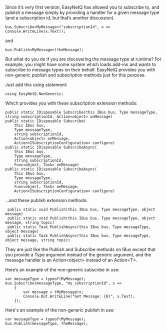 Since it’s very first version, EasyNetQ has allowed you to subscribe to, and publish a message simply by providing a handler for a given message type (and a subscription id, but that’s another discussion).

    bus.Subscribe<MyMessage>("subscriptionId", x => Console.WriteLine(x.Text));
		
and

	bus.Publish<MyMessage>(theMessage);

But what do you do if you are discovering the message type at runtime? For example, you might have some system which loads add-ins and wants to subscribe to message types on their behalf. EasyNetQ provides you with non-generic publish and subscription methods just for this purpose.

Just add this using statement:

    using EasyNetQ.NonGeneric;

Which provides you with these subscription extension methods:

    public static IDisposable Subscribe(this IBus bus, Type messageType, string subscriptionId, Action<object> onMessage)
    public static IDisposable Subscribe(
        this IBus bus,
        Type messageType,
        string subscriptionId,
        Action<object> onMessage,
        Action<ISubscriptionConfiguration> configure)
    public static IDisposable SubscribeAsync(    
        this IBus bus,    
        Type messageType,    
        string subscriptionId,    
        Func<object, Task> onMessage)
    public static IDisposable SubscribeAsync(    
        this IBus bus,     
        Type messageType,     
        string subscriptionId,     
        Func<object, Task> onMessage,     
        Action<ISubscriptionConfiguration> configure)

...and these publish extension methods:

	 public static void Publish(this IBus bus, Type messageType, object message)
	 public static void Publish(this IBus bus, Type messageType, object message, string topic)
	 public static Task PublishAsync(this IBus bus, Type messageType, object message)
	 public static Task PublishAsync(this IBus bus, Type messageType, object message, string topic)
	 
	 
They are just like the Publish and Subscribe methods on IBus except that you provide a Type argument instead of the generic argument, and the message handler is an Action&lt;object&gt; instead of an Action&lt;T&gt;.

Here’s an example of the non-generic subscribe in use:

    var messageType = typeof(MyMessage);
    bus.Subscribe(messageType, "my_subscriptionId", x =>    
        {        
            var message = (MyMessage)x;        
            Console.Out.WriteLine("Got Message: {0}", x.Text);    
        });

Here's an example of the non-generic publish in use:

	var messageType = typeof(MyMessage);
	bus.Publish(messageType, theMessage);